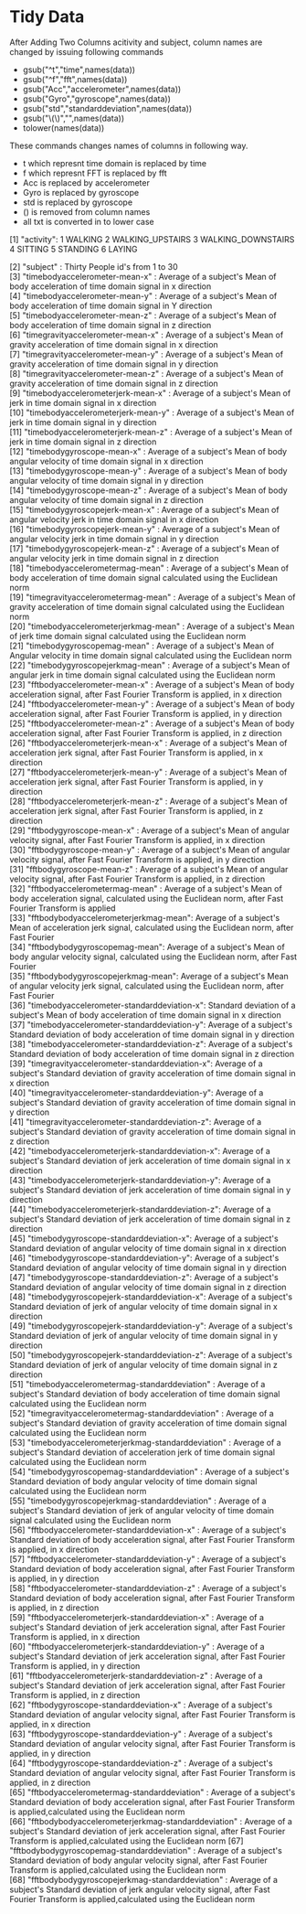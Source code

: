 Tidy Data 
==========
After Adding Two Columns acitivity and subject, column names are changed by issuing following commands

* gsub("^t","time",names(data))
* gsub("^f","fft",names(data))
* gsub("Acc","accelerometer",names(data))
* gsub("Gyro","gyroscope",names(data))
* gsub("std","standarddeviation",names(data))
* gsub("\\(\\)","",names(data))
* tolower(names(data))

These commands changes names of columns in following way.

* t which represnt time domain is replaced by time
* f which represnt FFT is replaced by fft
* Acc is replaced by accelerometer
* Gyro is replaced by gyroscope
* std is replaced by gyroscope
* () is removed from column names
* all txt is converted in to lower case


 [1] "activity": 1 WALKING 2 WALKING_UPSTAIRS 3 WALKING_DOWNSTAIRS 4 SITTING 
                 5 STANDING 6 LAYING
                                         
 [2] "subject" : Thirty People id's from 1 to 30                                       
 [3] "timebodyaccelerometer-mean-x" : Average of a subject's Mean of body acceleration of time domain signal in x direction                      
 [4] "timebodyaccelerometer-mean-y" : Average of a subject's Mean of body acceleration of time domain signal in Y direction                    
 [5] "timebodyaccelerometer-mean-z" : Average of a subject's Mean of body acceleration of time domain signal in z direction                    
 [6] "timegravityaccelerometer-mean-x" : Average of a subject's Mean of gravity acceleration of time domain signal in x direction                 
 [7] "timegravityaccelerometer-mean-y" : Average of a subject's Mean of gravity acceleration of time domain signal in y direction                  
 [8] "timegravityaccelerometer-mean-z" : Average of a subject's Mean of gravity acceleration of time domain signal in z direction                  
 [9] "timebodyaccelerometerjerk-mean-x" : Average of a subject's Mean of jerk in time domain signal in x direction                 
[10] "timebodyaccelerometerjerk-mean-y" : Average of a subject's Mean of jerk in time domain signal in y direction                 
[11] "timebodyaccelerometerjerk-mean-z" : Average of a subject's Mean of jerk in time domain signal in z direction                 
[12] "timebodygyroscope-mean-x" : Average of a subject's Mean of body angular velocity of time domain signal in x direction                         
[13] "timebodygyroscope-mean-y" : Average of a subject's Mean of body angular velocity of time domain signal in y direction                         
[14] "timebodygyroscope-mean-z" : Average of a subject's Mean of body angular velocity of time domain signal in z direction                         
[15] "timebodygyroscopejerk-mean-x" : Average of a subject's Mean of  angular velocity jerk in time domain signal in x direction                     
[16] "timebodygyroscopejerk-mean-y" : Average of a subject's Mean of  angular velocity jerk in time domain signal in y direction                     
[17] "timebodygyroscopejerk-mean-z" : Average of a subject's Mean of  angular velocity jerk in time domain signal in z direction                     
[18] "timebodyaccelerometermag-mean" : Average of a subject's Mean of body acceleration of time domain signal calculated using the Euclidean norm                
[19] "timegravityaccelerometermag-mean" : Average of a subject's Mean of gravity acceleration of time domain signal calculated using the Euclidean norm                
[20] "timebodyaccelerometerjerkmag-mean" :  Average of a subject's Mean of jerk time domain signal calculated using the Euclidean norm            
[21] "timebodygyroscopemag-mean" :  Average of a subject's Mean of Angular velocity in time domain signal calculated using the Euclidean norm                        
[22] "timebodygyroscopejerkmag-mean" :  Average of a subject's Mean of angular jerk in time domain signal calculated using the Euclidean norm                    
[23] "fftbodyaccelerometer-mean-x" : Average of a subject's Mean of body acceleration signal, after Fast Fourier Transform is applied, in x direction                       
[24] "fftbodyaccelerometer-mean-y" : Average of a subject's Mean of body acceleration signal, after Fast Fourier Transform is applied, in y direction                                             
[25] "fftbodyaccelerometer-mean-z" : Average of a subject's Mean of body acceleration signal, after Fast Fourier Transform is applied, in z direction                                             
[26] "fftbodyaccelerometerjerk-mean-x" : Average of a subject's Mean of acceleration jerk signal, after Fast Fourier Transform is applied, in x direction                                         
[27] "fftbodyaccelerometerjerk-mean-y" : Average of a subject's Mean of acceleration jerk signal, after Fast Fourier Transform is applied, in y direction                                                           
[28] "fftbodyaccelerometerjerk-mean-z" : Average of a subject's Mean of acceleration jerk signal, after Fast Fourier Transform is applied, in z direction                                                           
[29] "fftbodygyroscope-mean-x" : Average of a subject's Mean of angular velocity signal, after Fast Fourier Transform is applied, in x direction                                                                   
[30] "fftbodygyroscope-mean-y" : Average of a subject's Mean of angular velocity signal, after Fast Fourier Transform is applied, in y direction                          
[31] "fftbodygyroscope-mean-z" : Average of a subject's Mean of angular velocity signal, after Fast Fourier Transform is applied, in z direction                          
[32] "fftbodyaccelerometermag-mean" : Average of a subject's Mean of body acceleration signal, calculated using the Euclidean norm, after Fast Fourier Transform is applied                     
[33] "fftbodybodyaccelerometerjerkmag-mean": Average of a subject's Mean of acceleration jerk signal, calculated using the Euclidean norm, after Fast Fourier             
[34] "fftbodybodygyroscopemag-mean": Average of a subject's Mean of body angular velocity signal, calculated using the Euclidean norm, after Fast Fourier                     
[35] "fftbodybodygyroscopejerkmag-mean": Average of a subject's Mean of angular velocity jerk signal, calculated using the Euclidean norm, after Fast Fourier                                      
[36] "timebodyaccelerometer-standarddeviation-x": Standard deviation of a subject's Mean of body acceleration of time domain signal in x direction        
[37] "timebodyaccelerometer-standarddeviation-y": Average of a subject's Standard deviation of body acceleration of time domain signal in y direction        
[38] "timebodyaccelerometer-standarddeviation-z": Average of a subject's Standard deviation of body acceleration of time domain signal in z direction        
[39] "timegravityaccelerometer-standarddeviation-x": Average of a subject's Standard deviation of gravity acceleration of time domain signal in x direction     
[40] "timegravityaccelerometer-standarddeviation-y": Average of a subject's Standard deviation of gravity acceleration of time domain signal in y direction          
[41] "timegravityaccelerometer-standarddeviation-z": Average of a subject's Standard deviation of gravity acceleration of time domain signal in z direction          
[42] "timebodyaccelerometerjerk-standarddeviation-x": Average of a subject's Standard deviation of jerk acceleration of time domain signal in x direction         
[43] "timebodyaccelerometerjerk-standarddeviation-y": Average of a subject's Standard deviation of jerk acceleration of time domain signal in y direction             
[44] "timebodyaccelerometerjerk-standarddeviation-z": Average of a subject's Standard deviation of jerk acceleration of time domain signal in z direction             
[45] "timebodygyroscope-standarddeviation-x": Average of a subject's Standard deviation of angular velocity of time domain signal in x direction                     
[46] "timebodygyroscope-standarddeviation-y": Average of a subject's Standard deviation of angular velocity of time domain signal in y direction            
[47] "timebodygyroscope-standarddeviation-z": Average of a subject's Standard deviation of angular velocity of time domain signal in z direction            
[48] "timebodygyroscopejerk-standarddeviation-x": Average of a subject's Standard deviation of jerk of angular velocity of time domain signal in x direction        
[49] "timebodygyroscopejerk-standarddeviation-y": Average of a subject's Standard deviation of jerk of angular velocity of time domain signal in y direction        
[50] "timebodygyroscopejerk-standarddeviation-z": Average of a subject's Standard deviation of jerk of angular velocity of time domain signal in z direction        
[51] "timebodyaccelerometermag-standarddeviation" : Average of a subject's Standard deviation of body acceleration of time domain signal calculated using the Euclidean norm       
[52] "timegravityaccelerometermag-standarddeviation" : Average of a subject's Standard deviation of gravity acceleration of time domain signal calculated using the Euclidean norm     
[53] "timebodyaccelerometerjerkmag-standarddeviation" : Average of a subject's Standard deviation of acceleration jerk of time domain signal calculated using the Euclidean norm   
[54] "timebodygyroscopemag-standarddeviation" : Average of a subject's Standard deviation of body angular velocity of time domain signal calculated using the Euclidean norm           
[55] "timebodygyroscopejerkmag-standarddeviation" : Average of a subject's Standard deviation of jerk of angular velocity of time domain signal calculated using the Euclidean norm       
[56] "fftbodyaccelerometer-standarddeviation-x" : Average of a subject's Standard deviation of body acceleration signal, after Fast Fourier Transform is applied, in x direction         
[57] "fftbodyaccelerometer-standarddeviation-y" : Average of a subject's Standard deviation of body acceleration signal, after Fast Fourier Transform is applied, in y direction         
[58] "fftbodyaccelerometer-standarddeviation-z" : Average of a subject's Standard deviation of body acceleration signal, after Fast Fourier Transform is applied, in z direction         
[59] "fftbodyaccelerometerjerk-standarddeviation-x" : Average of a subject's Standard deviation of jerk acceleration signal, after Fast Fourier Transform is applied, in x direction     
[60] "fftbodyaccelerometerjerk-standarddeviation-y" : Average of a subject's Standard deviation of jerk acceleration signal, after Fast Fourier Transform is applied, in y direction     
[61] "fftbodyaccelerometerjerk-standarddeviation-z" : Average of a subject's Standard deviation of jerk acceleration signal, after Fast Fourier Transform is applied, in z direction      
[62] "fftbodygyroscope-standarddeviation-x" : Average of a subject's Standard deviation of angular velocity signal, after Fast Fourier Transform is applied, in x direction             
[63] "fftbodygyroscope-standarddeviation-y" : Average of a subject's Standard deviation of angular velocity signal, after Fast Fourier Transform is applied, in y direction             
[64] "fftbodygyroscope-standarddeviation-z" : Average of a subject's Standard deviation of angular velocity signal, after Fast Fourier Transform is applied, in z direction             
[65] "fftbodyaccelerometermag-standarddeviation" : Average of a subject's Standard deviation of body acceleration signal, after Fast Fourier Transform is applied,calculated using the Euclidean norm        
[66] "fftbodybodyaccelerometerjerkmag-standarddeviation" : Average of a subject's Standard deviation of jerk acceleration signal, after Fast Fourier Transform is applied,calculated using the Euclidean norm
[67] "fftbodybodygyroscopemag-standarddeviation" : Average of a subject's Standard deviation of body angular velocity signal, after Fast Fourier Transform is applied,calculated using the Euclidean norm        
[68] "fftbodybodygyroscopejerkmag-standarddeviation" : Average of a subject's Standard deviation of jerk angular velocity signal, after Fast Fourier Transform is applied,calculated using the Euclidean norm